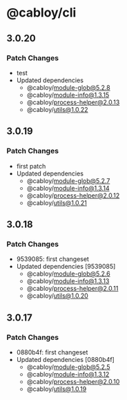 # @cabloy/cli

## 3.0.20

### Patch Changes

- test
- Updated dependencies
  - @cabloy/module-glob@5.2.8
  - @cabloy/module-info@1.3.15
  - @cabloy/process-helper@2.0.13
  - @cabloy/utils@1.0.22

## 3.0.19

### Patch Changes

- first patch
- Updated dependencies
  - @cabloy/module-glob@5.2.7
  - @cabloy/module-info@1.3.14
  - @cabloy/process-helper@2.0.12
  - @cabloy/utils@1.0.21

## 3.0.18

### Patch Changes

- 9539085: first changeset
- Updated dependencies [9539085]
  - @cabloy/module-glob@5.2.6
  - @cabloy/module-info@1.3.13
  - @cabloy/process-helper@2.0.11
  - @cabloy/utils@1.0.20

## 3.0.17

### Patch Changes

- 0880b4f: first changeset
- Updated dependencies [0880b4f]
  - @cabloy/module-glob@5.2.5
  - @cabloy/module-info@1.3.12
  - @cabloy/process-helper@2.0.10
  - @cabloy/utils@1.0.19
